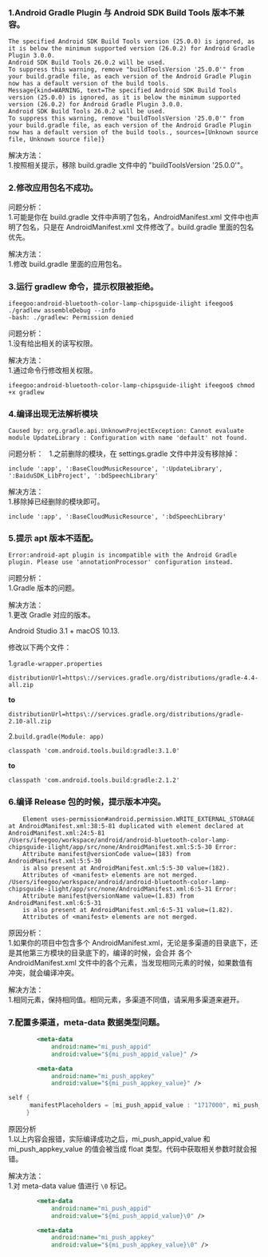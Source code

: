 ### 1.Android Gradle Plugin 与 Android SDK Build Tools 版本不兼容。

```
The specified Android SDK Build Tools version (25.0.0) is ignored, as it is below the minimum supported version (26.0.2) for Android Gradle Plugin 3.0.0.
Android SDK Build Tools 26.0.2 will be used.
To suppress this warning, remove "buildToolsVersion '25.0.0'" from your build.gradle file, as each version of the Android Gradle Plugin now has a default version of the build tools.
Message{kind=WARNING, text=The specified Android SDK Build Tools version (25.0.0) is ignored, as it is below the minimum supported version (26.0.2) for Android Gradle Plugin 3.0.0.
Android SDK Build Tools 26.0.2 will be used.
To suppress this warning, remove "buildToolsVersion '25.0.0'" from your build.gradle file, as each version of the Android Gradle Plugin now has a default version of the build tools., sources=[Unknown source file, Unknown source file]}
```

解决方法：  
1.按照相关提示，移除 build.gradle 文件中的 "buildToolsVersion '25.0.0'"。

### 2.修改应用包名不成功。

问题分析：  
1.可能是你在 build.gradle 文件中声明了包名，AndroidManifest.xml 文件中也声明了包名，只是在 AndroidManifest.xml 文件修改了。build.gradle 里面的包名优先。

解决方法：  
1.修改 build.gradle 里面的应用包名。

### 3.运行 gradlew 命令，提示权限被拒绝。

```
ifeegoo:android-bluetooth-color-lamp-chipsguide-ilight ifeegoo$ ./gradlew assembleDebug --info
-bash: ./gradlew: Permission denied
```

问题分析：  
1.没有给出相关的读写权限。

解决方法：  
1.通过命令行修改相关权限。

```
ifeegoo:android-bluetooth-color-lamp-chipsguide-ilight ifeegoo$ chmod +x gradlew
```

### 4.编译出现无法解析模块

```
Caused by: org.gradle.api.UnknownProjectException: Cannot evaluate module UpdateLibrary : Configuration with name 'default' not found.
```

问题分析：  
1.之前删除的模块，在 settings.gradle 文件中并没有移除掉：

```
include ':app', ':BaseCloudMusicResource', ':UpdateLibrary', ':BaiduSDK_LibProject', ':bdSpeechLibrary'
```

解决方法：  
1.移除掉已经删除的模块即可。

```
include ':app', ':BaseCloudMusicResource', ':bdSpeechLibrary'
```

### 5.提示 apt 版本不适配。

```
Error:android-apt plugin is incompatible with the Android Gradle plugin. Please use 'annotationProcessor' configuration instead.
```

问题分析：  
1.Gradle 版本的问题。

解决方法：  
1.更改 Gradle 对应的版本。

 Android Studio 3.1 + macOS 10.13.

修改以下两个文件：

1.`gradle-wrapper.properties`

`distributionUrl=https\://services.gradle.org/distributions/gradle-4.4-all.zip`

**to**

`distributionUrl=https\://services.gradle.org/distributions/gradle-2.10-all.zip`

2.`build.gradle(Module: app)`

`classpath 'com.android.tools.build:gradle:3.1.0'`

**to**

`classpath 'com.android.tools.build:gradle:2.1.2'`

### 6.编译 Release 包的时候，提示版本冲突。

```
	Element uses-permission#android.permission.WRITE_EXTERNAL_STORAGE at AndroidManifest.xml:38:5-81 duplicated with element declared at AndroidManifest.xml:24:5-81
/Users/ifeegoo/workspace/android/android-bluetooth-color-lamp-chipsguide-ilight/app/src/none/AndroidManifest.xml:5:5-30 Error:
	Attribute manifest@versionCode value=(183) from AndroidManifest.xml:5:5-30
	is also present at AndroidManifest.xml:5:5-30 value=(182).
	Attributes of <manifest> elements are not merged.
/Users/ifeegoo/workspace/android/android-bluetooth-color-lamp-chipsguide-ilight/app/src/none/AndroidManifest.xml:6:5-31 Error:
	Attribute manifest@versionName value=(1.83) from AndroidManifest.xml:6:5-31
	is also present at AndroidManifest.xml:6:5-31 value=(1.82).
	Attributes of <manifest> elements are not merged.

```

原因分析：  
1.如果你的项目中包含多个 AndroidManifest.xml，无论是多渠道的目录底下，还是其他第三方模块的目录底下的，编译的时候，会合并 各个 AndroidManifest.xml 文件中的各个元素，当发现相同元素的时候，如果数值有冲突，就会编译冲突。

解决方法：  
1.相同元素，保持相同值。相同元素，多渠道不同值，请采用多渠道来避开。

### 7.配置多渠道，meta-data 数据类型问题。

```AndroidManifest.xml
        <meta-data
            android:name="mi_push_appid"
            android:value="${mi_push_appid_value}" />

        <meta-data
            android:name="mi_push_appkey"
            android:value="${mi_push_appkey_value}" />
```

``` build.gradle
self {
      manifestPlaceholders = [mi_push_appid_value : "1717000", mi_push_appkey_value:"33333333"]
     }
```

原因分析  
1.以上内容会报错，实际编译成功之后，mi_push_appid_value 和 mi_push_appkey_value 的值会被当成 float 类型。代码中获取相关参数时就会报错。

解决方法：  
1.对 meta-data value 值进行 `\0` 标记。

```AndroidManifest.xml
        <meta-data
            android:name="mi_push_appid"
            android:value="${mi_push_appid_value}\0" />

        <meta-data
            android:name="mi_push_appkey"
            android:value="${mi_push_appkey_value}\0" />
```

```


